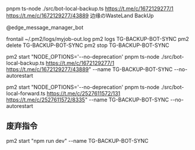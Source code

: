 pnpm ts-node ./src/bot-local-backup.ts https://t.me/c/1672129277/1 https://t.me/c/1672129277/43889
边缘のWasteLand BackUp

@edge_message_manager_bot

frontail ~/.pm2/logs/myjob-out.log
pm2 logs TG-BACKUP-BOT-SYNC
pm2 delete TG-BACKUP-BOT-SYNC
pm2 stop TG-BACKUP-BOT-SYNC

<!-- pm2 start "pnpm ts-node ./src/bot-local-backup.ts https://t.me/c/1672129277/497 https://t.me/c/1672129277/499"  --name TG-BACKUP-BOT-SYNC -->
pm2 start "NODE_OPTIONS='--no-deprecation' pnpm ts-node ./src/bot-local-backup.ts https://t.me/c/1672129277/1 https://t.me/c/1672129277/43889"  --name TG-BACKUP-BOT-SYNC --no-autorestart



pm2 start "NODE_OPTIONS='--no-deprecation' pnpm ts-node ./src/bot-local-forward.ts https://t.me/c/2527611572/131 https://t.me/c/2527611572/8335"  --name TG-BACKUP-BOT-SYNC --no-autorestart


## 废弃指令
<!-- # 可行，但是不使用 -->
pm2 start "npm run dev" --name TG-BACKUP-BOT-SYNC

